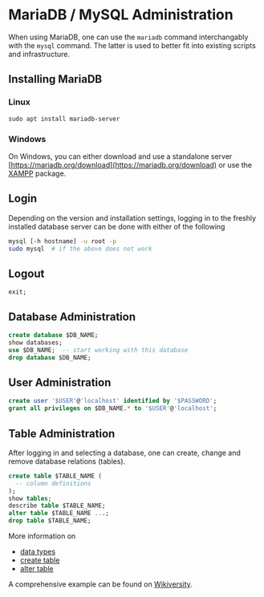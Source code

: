 # MariaDB / MySQL Administration
When using MariaDB, one can use the `mariadb` command interchangably with
the `mysql` command. The latter is used to better fit into existing
scripts and infrastructure.

## Installing MariaDB

### Linux

```
sudo apt install mariadb-server
```

### Windows
On Windows, you can either download and use a standalone server
[https://mariadb.org/download](https://mariadb.org/download)
or use the
[XAMPP](https://sourceforge.net/projects/xampp/files/) package.

## Login
Depending on the version and installation settings, logging in to the
freshly installed database server can be done with either of the following
```bash
mysql [-h hostname] -u root -p
sudo mysql  # if the above does not work
```

## Logout
```
exit;
```

## Database Administration

```sql
create database $DB_NAME;
show databases;
use $DB_NAME;  -- start working with this database
drop database $DB_NAME;
```

## User Administration
```sql
create user '$USER'@'localhost' identified by '$PASSWORD';
grant all privileges on $DB_NAME.* to '$USER'@'localhost';
```

## Table Administration
After logging in and selecting a database, one can create, change and
remove database relations (tables).

```sql
create table $TABLE_NAME (
  -- column definitions
);
show tables;
describe table $TABLE_NAME;
alter table $TABLE_NAME ...;
drop table $TABLE_NAME;
```
More information on
* [data types](https://mariadb.com/kb/en/data-types/)
* [create table](https://mariadb.com/kb/en/create-table/)
* [alter table](https://mariadb.com/kb/en/alter-table/)

A comprehensive example can be found on
[Wikiversity](https://en.wikiversity.org/wiki/Database_Examples).
